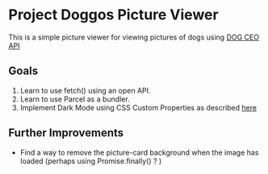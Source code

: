 # Project Doggos Picture Viewer

This is a simple picture viewer for viewing pictures of dogs using [DOG CEO API](https://dog.ceo/dog-api/)

## Goals
1. Learn to use fetch() using an open API.
2. Learn to use Parcel as a bundler. 
3. Implement Dark Mode using CSS Custom Properties as described [here](https://css-tricks.com/a-complete-guide-to-dark-mode-on-the-web/)

## Further Improvements
* Find a way to remove the picture-card background when the image has loaded (perhaps using Promise.finally() ? )